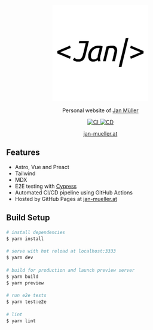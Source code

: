 <p align="center">
  <picture>
    <source media="(prefers-color-scheme: dark)" srcset="/public/og-image-light.svg" width="256" height="256">
    <img alt="Logo" src="/public/og-image.svg" width="256" height="256">
  </picture>
</p>

<p align="center">
  Personal website of <a href="https://github.com/DerYeger">
    Jan M&uuml;ller
  </a>
</p>

<p align="center">
  <a href="https://github.com/DerYeger/jan-mueller/actions/workflows/ci.yml">
    <img alt="CI" src="https://img.shields.io/github/workflow/status/DerYeger/jan-mueller/CI?label=ci&logo=github&color=#4DC71F">
  </a>
  <a href="https://github.com/DerYeger/jan-mueller/actions/workflows/cd.yml">
    <img alt="CD" src="https://img.shields.io/github/workflow/status/DerYeger/jan-mueller/CD?label=cd&logo=github&color=#4DC71F">
  </a>
</p>

<p align="center">
  <a href="https://jan-mueller.at">
    jan-mueller.at
  </a>
</p>

## Features

- Astro, Vue and Preact
- Tailwind
- MDX
- E2E testing with [Cypress](https://www.cypress.io/)
- Automated CI/CD pipeline using GitHub Actions
- Hosted by GitHub Pages at [jan-mueller.at](https://jan-mueller.at)

## Build Setup

```bash
# install dependencies
$ yarn install

# serve with hot reload at localhost:3333
$ yarn dev

# build for production and launch preview server
$ yarn build
$ yarn preview

# run e2e tests
$ yarn test:e2e

# lint
$ yarn lint
```
